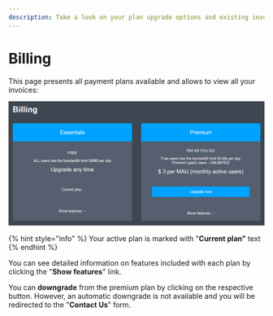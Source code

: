 ```yaml
---
description: Take a look on your plan upgrade options and existing invoices
---
```


# Billing

This page presents all payment plans available and allows to view all your invoices:

![Payment plan options page](<../.gitbook/assets/image (10) (1).png>)

{% hint style="info" %}
Your active plan is marked with "**Current plan"** text
{% endhint %}

You can see detailed information on features included with each plan by clicking the "**Show features**" link.

You can **downgrade** from the premium plan by clicking on the respective button. However, an automatic downgrade is not available and you will be redirected to the "**Contact Us**" form.


